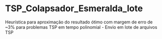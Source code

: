 # TSP_Colapsador_Esmeralda_lote
Heurística para aproximação do resultado ótimo com margem de erro de ~3% para problemas TSP em tempo polinomial - Envio em lote de arquivos TSP
